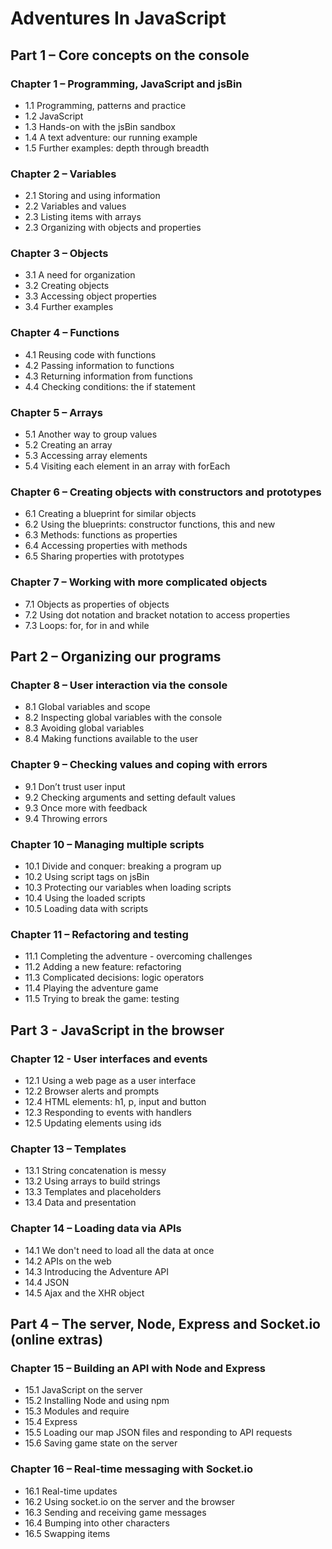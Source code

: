 # Adventures In JavaScript



## Part 1 – Core concepts on the console

### Chapter 1 – Programming, JavaScript and jsBin
* 1.1 Programming, patterns and practice  
* 1.2 JavaScript
* 1.3 Hands-on with the jsBin sandbox  
* 1.4 A text adventure: our running example
* 1.5 Further examples: depth through breadth

### Chapter 2 – Variables
* 2.1 Storing and using information
* 2.2 Variables and values
* 2.3 Listing items with arrays
* 2.3 Organizing with objects and properties

### Chapter 3 – Objects
* 3.1 A need for organization
* 3.2 Creating objects
* 3.3 Accessing object properties
* 3.4 Further examples

### Chapter 4 – Functions
* 4.1 Reusing code with functions
* 4.2 Passing information to functions
* 4.3 Returning information from functions
* 4.4 Checking conditions: the if statement

### Chapter 5 – Arrays
* 5.1 Another way to group values
* 5.2 Creating an array
* 5.3 Accessing array elements
* 5.4 Visiting each element in an array with forEach

### Chapter 6 – Creating objects with constructors and prototypes
* 6.1 Creating a blueprint for similar objects
* 6.2 Using the blueprints: constructor functions, this and new
* 6.3 Methods: functions as properties
* 6.4 Accessing properties with methods
* 6.5 Sharing properties with prototypes

### Chapter 7 – Working with more complicated objects
* 7.1 Objects as properties of objects
* 7.2 Using dot notation and bracket notation to access properties
* 7.3 Loops: for, for in and while

## Part 2 – Organizing our programs

### Chapter 8 – User interaction via the console
* 8.1 Global variables and scope 
* 8.2 Inspecting global variables with the console
* 8.3 Avoiding global variables
* 8.4 Making functions available to the user

### Chapter 9 – Checking values and coping with errors
* 9.1 Don’t trust user input
* 9.2 Checking arguments and setting default values
* 9.3 Once more with feedback
* 9.4 Throwing errors 

### Chapter 10 – Managing multiple scripts
* 10.1 Divide and conquer: breaking a program up
* 10.2 Using script tags on jsBin
* 10.3 Protecting our variables when loading scripts
* 10.4 Using the loaded scripts
* 10.5 Loading data with scripts

### Chapter 11 – Refactoring and testing
* 11.1 Completing the adventure - overcoming challenges
* 11.2 Adding a new feature: refactoring
* 11.3 Complicated decisions: logic operators
* 11.4 Playing the adventure game
* 11.5 Trying to break the game: testing

## Part 3 - JavaScript in the browser

### Chapter 12 - User interfaces and events
* 12.1 Using a web page as a user interface
* 12.2 Browser alerts and prompts
* 12.4 HTML elements: h1, p, input and button
* 12.3 Responding to events with handlers
* 12.5 Updating elements using ids

### Chapter 13 – Templates
* 13.1 String concatenation is messy
* 13.2 Using arrays to build strings
* 13.3 Templates and placeholders
* 13.4 Data and presentation

### Chapter 14 – Loading data via APIs
* 14.1 We don't need to load all the data at once
* 14.2 APIs on the web
* 14.3 Introducing the Adventure API
* 14.4 JSON
* 14.5 Ajax and the XHR object


## Part 4 – The server, Node, Express and Socket.io (online extras)

### Chapter 15 – Building an API with Node and Express
* 15.1 JavaScript on the server
* 15.2 Installing Node and using npm
* 15.3 Modules and require
* 15.4 Express
* 15.5 Loading our map JSON files and responding to API requests
* 15.6 Saving game state on the server

### Chapter 16 – Real-time messaging with Socket.io
* 16.1 Real-time updates
* 16.2 Using socket.io on the server and the browser
* 16.3 Sending and receiving game messages
* 16.4 Bumping into other characters
* 16.5 Swapping items
